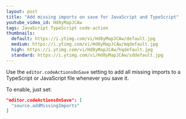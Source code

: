 ```yaml
---
layout: post
title: "Add missing imports on save for JavaScript and TypeScript"
youtube_video_id: Hd8yMapJCAw
tags: JavaScript TypeScript code-action
thumbnails:
  default: https://i.ytimg.com/vi/Hd8yMapJCAw/default.jpg
  medium: https://i.ytimg.com/vi/Hd8yMapJCAw/mqdefault.jpg
  high: https://i.ytimg.com/vi/Hd8yMapJCAw/hqdefault.jpg
  standard: https://i.ytimg.com/vi/Hd8yMapJCAw/sddefault.jpg
---
```


Use the `editor.codeActionsOnSave` setting to add all missing imports to a TypeScript or JavaScript file whenever you save it.

To enable, just set:

```json
"editor.codeActionsOnSave": [
  "source.addMissingImports"
]
```
